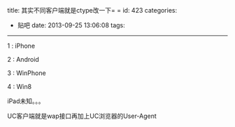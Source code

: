 title: 其实不同客户端就是ctype改一下= =
id: 423
categories:
  - 贴吧
date: 2013-09-25 13:06:08
tags:
---

1 : iPhone

2 : Android

3 : WinPhone

4 : Win8

iPad未知。。。

UC客户端就是wap接口再加上UC浏览器的User-Agent